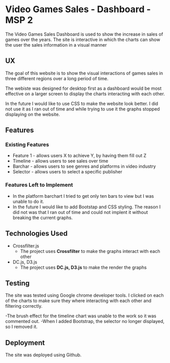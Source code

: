 # Video Games Sales - Dashboard - MSP 2

The Video Games Sales Dashboard is used to show the increase in sales of games over the years. The site is interactive in which the charts can show the user the sales information in a visual manner
 
## UX
 
The goal of this website is to show the visual interactions of games sales in three different regions over a long period of time.

The webiste was designed for desktop first as a dashboard would be most effective on a larger screen to display the charts interacting with each other.

In the future I would like to use CSS to make the website look better. I did not use it as I ran out of time and while trying to use it the graphs stopped displaying on the website.

## Features
 
### Existing Features
- Feature 1 - allows users X to achieve Y, by having them fill out Z
- Timeline - allows users to see sales over time
- Barchar - allows users to see genres and platforms in video industry
- Selector - allows users to select a specific publisher

### Features Left to Implement
- In the platform barchart I tried to get only ten bars to view but I was unable to do it.
- In the future I would like to add Bootstap and CSS styling. The reason I did not was that I ran out of time and could not implent it without breaking the current graphs.

## Technologies Used

- Crossfilter.js 
    - The project uses **Crossfilter** to make the graphs interact with each other
- DC.js, D3.js 
    - The project uses **DC.js, D3.js** to make the render the graphs

## Testing

The site was tested using Google chrome developer tools. I clicked on each of the charts to make sure they where interacting with each other and filtering correctly.

-The brush effect for the timeline chart was unable to the work so it was commented out.
-When I added Bootstrap, the selector no longer displayed, so I removed it.

## Deployment

The site was deployed using Github.

